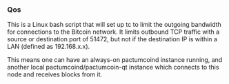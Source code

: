 ### Qos ###

This is a Linux bash script that will set up tc to limit the outgoing bandwidth for connections to the Bitcoin network. It limits outbound TCP traffic with a source or destination port of 51472, but not if the destination IP is within a LAN (defined as 192.168.x.x).

This means one can have an always-on pactumcoind instance running, and another local pactumcoind/pactumcoin-qt instance which connects to this node and receives blocks from it.
